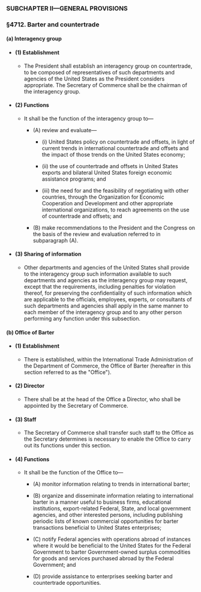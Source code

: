 ### SUBCHAPTER II—GENERAL PROVISIONS

### §4712. Barter and countertrade
#### (a) Interagency group
* #### (1) Establishment
  * The President shall establish an interagency group on countertrade, to be composed of representatives of such departments and agencies of the United States as the President considers appropriate. The Secretary of Commerce shall be the chairman of the interagency group.

* #### (2) Functions
  * It shall be the function of the interagency group to—

    * (A) review and evaluate—

      * (i) United States policy on countertrade and offsets, in light of current trends in international countertrade and offsets and the impact of those trends on the United States economy;

      * (ii) the use of countertrade and offsets in United States exports and bilateral United States foreign economic assistance programs; and

      * (iii) the need for and the feasibility of negotiating with other countries, through the Organization for Economic Cooperation and Development and other appropriate international organizations, to reach agreements on the use of countertrade and offsets; and


    * (B) make recommendations to the President and the Congress on the basis of the review and evaluation referred to in subparagraph (A).

* #### (3) Sharing of information
  * Other departments and agencies of the United States shall provide to the interagency group such information available to such departments and agencies as the interagency group may request, except that the requirements, including penalties for violation thereof, for preserving the confidentiality of such information which are applicable to the officials, employees, experts, or consultants of such departments and agencies shall apply in the same manner to each member of the interagency group and to any other person performing any function under this subsection.

#### (b) Office of Barter
* #### (1) Establishment
  * There is established, within the International Trade Administration of the Department of Commerce, the Office of Barter (hereafter in this section referred to as the "Office").

* #### (2) Director
  * There shall be at the head of the Office a Director, who shall be appointed by the Secretary of Commerce.

* #### (3) Staff
  * The Secretary of Commerce shall transfer such staff to the Office as the Secretary determines is necessary to enable the Office to carry out its functions under this section.

* #### (4) Functions
  * It shall be the function of the Office to—

    * (A) monitor information relating to trends in international barter;

    * (B) organize and disseminate information relating to international barter in a manner useful to business firms, educational institutions, export-related Federal, State, and local government agencies, and other interested persons, including publishing periodic lists of known commercial opportunities for barter transactions beneficial to United States enterprises;

    * (C) notify Federal agencies with operations abroad of instances where it would be beneficial to the United States for the Federal Government to barter Government-owned surplus commodities for goods and services purchased abroad by the Federal Government; and

    * (D) provide assistance to enterprises seeking barter and countertrade opportunities.